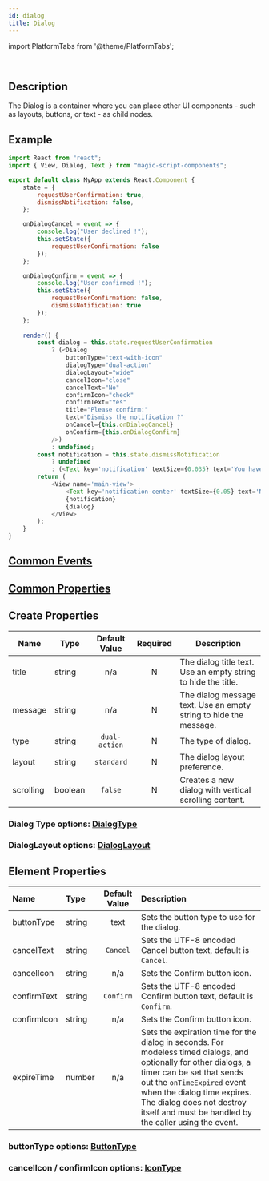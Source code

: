 ```yaml
---
id: dialog
title: Dialog
---
```


import PlatformTabs from '@theme/PlatformTabs';

<PlatformTabs component='dialog' />​

## Description

The Dialog is a container where you can place other UI components - such as layouts, buttons, or text - as child nodes.

## Example

```javascript
import React from "react";
import { View, Dialog, Text } from "magic-script-components";

export default class MyApp extends React.Component {
    state = {
        requestUserConfirmation: true,
        dismissNotification: false,
    };

    onDialogCancel = event => {
        console.log("User declined !");
        this.setState({
            requestUserConfirmation: false
        });
    };

    onDialogConfirm = event => {
        console.log("User confirmed !");
        this.setState({
            requestUserConfirmation: false,
            dismissNotification: true
        });
    };
    
    render() {
        const dialog = this.state.requestUserConfirmation
            ? (<Dialog
                buttonType="text-with-icon"
                dialogType="dual-action"
                dialogLayout="wide"
                cancelIcon="close"
                cancelText="No"
                confirmIcon="check"
                confirmText="Yes"
                title="Please confirm:"
                text="Dismiss the notification ?"
                onCancel={this.onDialogCancel}
                onConfirm={this.onDialogConfirm}
            />)
            : undefined;
        const notification = this.state.dismissNotification
            ? undefined
            : (<Text key='notification' textSize={0.035} text='You have recieved message!' localPosition={[-0.175, 0.3, 0]} />);
        return (
            <View name='main-view'>
                <Text key='notification-center' textSize={0.05} text='Notification Center' localPosition={[-0.18, 0.4, 0]} />
                {notification}
                {dialog}
            </View>
        );
    }
}
```

## [Common Events](../events/CommonEvents.md)

## [Common Properties](../types/Properties.md)

## Create Properties

| Name      | Type    | Default Value | Required | Description                                                       |
| --------- | ------- | :-----------: | :------: | ----------------------------------------------------------------- |
| title     | string  |      n/a      |    N     | The dialog title text. Use an empty string to hide the title.     |
| message   | string  |      n/a      |    N     | The dialog message text. Use an empty string to hide the message. |
| type      | string  | `dual-action` |    N     | The type of dialog.                                               |
| layout    | string  |  `standard`   |    N     | The dialog layout preference.                                     |
| scrolling | boolean |    `false`    |    N     | Creates a new dialog with vertical scrolling content.             |

### Dialog Type options: [DialogType](../types/DialogType.md)

### DialogLayout options: [DialogLayout](../types/DialogLayout.md)

## Element Properties

| Name        | Type   | Default Value | Description                                                                                                                                                                                                                                                                                       |
| :---------- | :----- | :-----------: | :------------------------------------------------------------------------------------------------------------------------------------------------------------------------------------------------------------------------------------------------------------------------------------------------ |
| buttonType  | string |     text      | Sets the button type to use for the dialog.                                                                                                                                                                                                                                                       |
| cancelText  | string |   `Cancel`    | Sets the UTF-8 encoded Cancel button text, default is `Cancel`.                                                                                                                                                                                                                                   |
| cancelIcon  | string |      n/a      | Sets the Confirm button icon.                                                                                                                                                                                                                                                                     |
| confirmText | string |   `Confirm`   | Sets the UTF-8 encoded Confirm button text, default is `Confirm`.                                                                                                                                                                                                                                 |
| confirmIcon | string |      n/a      | Sets the Confirm button icon.                                                                                                                                                                                                                                                                     |
| expireTime  | number |      n/a      | Sets the expiration time for the dialog in seconds. For modeless timed dialogs, and optionally for other dialogs, a timer can be set that sends out the `onTimeExpired` event when the dialog time expires. The dialog does not destroy itself and must be handled by the caller using the event. |

### buttonType options: [ButtonType](../types/ButtonType.md)

### cancelIcon / confirmIcon options: [IconType](../types/IconType.md)
